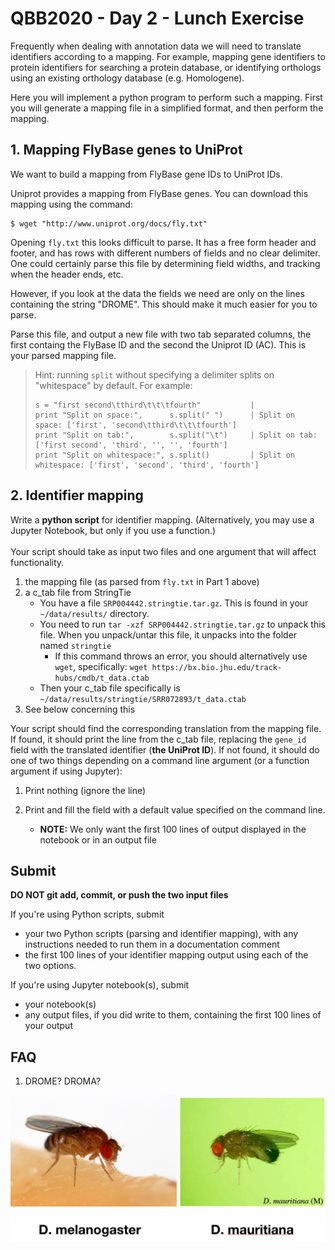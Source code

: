 # QBB2020 - Day 2 - Lunch Exercise

Frequently when dealing with annotation data we will need to translate
identifiers according to a mapping. For example, mapping gene identifiers
to protein identifiers for searching a protein database, or identifying
orthologs using an existing orthology database (e.g. Homologene).

Here you will implement a python program to perform such a mapping. First you
will generate a mapping file in a simplified format, and then perform the
mapping.

## 1. Mapping FlyBase genes to UniProt

We want to build a mapping from FlyBase gene IDs to UniProt IDs.

Uniprot provides a mapping from FlyBase genes. You can download this mapping
using the command:

```
$ wget "http://www.uniprot.org/docs/fly.txt"
```

Opening `fly.txt` this looks difficult to parse. It has a free form header
and footer, and has rows with different numbers of fields and no clear
delimiter. One could certainly parse this file by determining field widths,
and tracking when the header ends, etc.

However, if you look at the data the fields we need are only on the lines
containing the string "DROME". This should make it much easier for you to
parse.

Parse this file, and output a new file with two tab separated columns, the
first containg the FlyBase ID and the second the Uniprot ID (AC). This is your parsed mapping file.

> Hint: running `split` without specifying a delimiter splits on "whitespace"
> by default. For example:
> ```
> s = "first second\tthird\t\t\tfourth"           |
> print "Split on space:",      s.split(" ")      | Split on space: ['first', 'second\tthird\t\t\tfourth']
> print "Split on tab:",        s.split("\t")     | Split on tab: ['first second', 'third', '', '', 'fourth']
> print "Split on whitespace:", s.split()         | Split on whitespace: ['first', 'second', 'third', 'fourth']
> ```

## 2. Identifier mapping

Write a **python script** for identifier mapping. (Alternatively, you may use a Jupyter Notebook, but only if you use a function.) <br /><br />
Your script should take as input two files and one argument that will affect functionality.
  1. the mapping file (as parsed from `fly.txt` in Part 1 above)
  2. a c_tab file from StringTie
      * You have a file `SRP004442.stringtie.tar.gz`. This is found in your `~/data/results/` directory.
      * You need to run `tar -xzf SRP004442.stringtie.tar.gz` to unpack this file. When you unpack/untar this file, it unpacks into the folder named `stringtie`
          * If this command throws an error, you should alternatively use `wget`, specifically: `wget https://bx.bio.jhu.edu/track-hubs/cmdb/t_data.ctab`
      * Then your c_tab file specifically is `~/data/results/stringtie/SRR072893/t_data.ctab`
  3. See below concerning this


Your script should find the corresponding translation from the mapping file. If found, it should print the
line from the c_tab file, replacing the `gene_id` field with the translated
identifier (**the UniProt ID**). If not found, it should do one of two things depending on a command
line argument (or a function argument if using Jupyter):

  1. Print nothing (ignore the line)
  2. Print and fill the field with a default value specified on the
     command line.

     * **NOTE:** We only want the first 100 lines of output displayed in the notebook or in an output file

## Submit
**DO NOT git add, commit, or push the two input files**

If you're using Python scripts, submit
  - your two Python scripts (parsing and identifier mapping), with any instructions needed to run them in a documentation comment
  - the first 100 lines of your identifier mapping output using each of the two options.

If you're using Jupyter notebook(s), submit
  - your notebook(s)
  - any output files, if you did write to them, containing the first 100 lines of your output


## FAQ

1. DROME? DROMA?

![some flies](flies.png)
